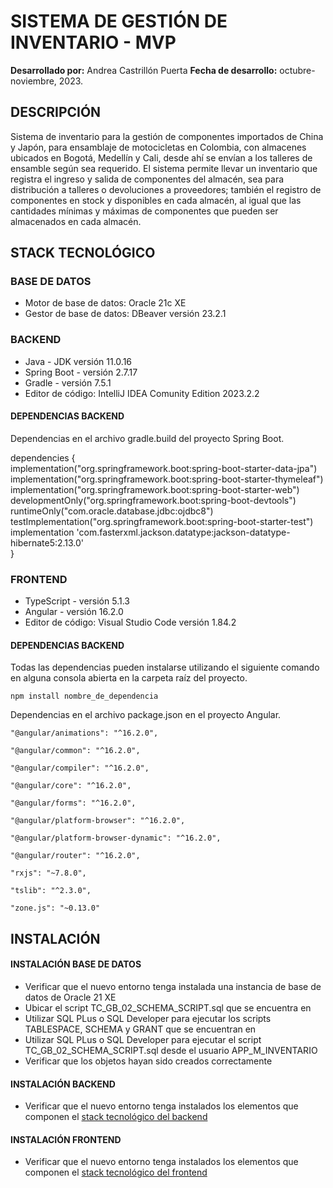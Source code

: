 

# **SISTEMA DE GESTIÓN DE INVENTARIO - MVP**


**Desarrollado por:** Andrea Castrillón Puerta 
**Fecha de desarrollo:** octubre- noviembre, 2023.  

## **DESCRIPCIÓN**

Sistema de inventario para la gestión de componentes importados de China y Japón, para ensamblaje de motocicletas en Colombia, con almacenes ubicados en Bogotá, Medellín y Cali, desde ahí se envían a los talleres de ensamble según sea requerido. El sistema permite llevar un inventario que registra el ingreso y salida de componentes del almacén, sea para distribución a talleres o devoluciones a proveedores; también el registro de componentes en stock y disponibles en cada almacén, al igual que las cantidades mínimas y máximas de componentes que pueden ser almacenados en cada almacén.

## **STACK TECNOLÓGICO**  


### **BASE DE DATOS**

- Motor de base de datos: Oracle 21c XE
- Gestor de base de datos: DBeaver versión 23.2.1

### **BACKEND**

- Java - JDK versión 11.0.16
- Spring Boot - versión 2.7.17
- Gradle - versión 7.5.1
- Editor de código: IntelliJ IDEA Comunity Edition 2023.2.2

#### **DEPENDENCIAS BACKEND**


Dependencias en el archivo gradle.build del proyecto Spring Boot.


dependencies {  
  implementation("org.springframework.boot:spring-boot-starter-data-jpa")  
    implementation("org.springframework.boot:spring-boot-starter-thymeleaf")  
    implementation("org.springframework.boot:spring-boot-starter-web")  
    developmentOnly("org.springframework.boot:spring-boot-devtools")  
    runtimeOnly("com.oracle.database.jdbc:ojdbc8")  
    testImplementation("org.springframework.boot:spring-boot-starter-test")  
    implementation 'com.fasterxml.jackson.datatype:jackson-datatype-hibernate5:2.13.0'  
}  
  

### **FRONTEND**

- TypeScript - versión 5.1.3
- Angular - versión 16.2.0
- Editor de código: Visual Studio Code versión 1.84.2

#### **DEPENDENCIAS BACKEND**

Todas las dependencias pueden instalarse utilizando el siguiente comando en alguna consola abierta en la carpeta raíz del proyecto.  

    npm install nombre_de_dependencia

Dependencias en el archivo package.json en el proyecto Angular.  

    "@angular/animations": "^16.2.0",

	"@angular/common": "^16.2.0",

	"@angular/compiler": "^16.2.0",

	"@angular/core": "^16.2.0",

	"@angular/forms": "^16.2.0",

	"@angular/platform-browser": "^16.2.0",

	"@angular/platform-browser-dynamic": "^16.2.0",

	"@angular/router": "^16.2.0",

	"rxjs": "~7.8.0",

	"tslib": "^2.3.0",

	"zone.js": "~0.13.0"


## **INSTALACIÓN**


#### **INSTALACIÓN BASE DE DATOS**

- Verificar que el nuevo entorno tenga instalada una instancia de base de datos de Oracle 21 XE
- Ubicar el script TC_GB_02_SCHEMA_SCRIPT.sql que se encuentra en  
- Utilizar SQL PLus o SQL Developer para ejecutar los scripts TABLESPACE, SCHEMA y GRANT que se encuentran en 
- Utilizar SQL PLus o SQL Developer para ejecutar el script TC_GB_02_SCHEMA_SCRIPT.sql desde el usuario APP_M_INVENTARIO
- Verificar que los objetos hayan sido creados correctamente


#### **INSTALACIÓN BACKEND**

- Verificar que el nuevo entorno tenga instalados los elementos que componen el [stack tecnológico del backend](#backend)


#### **INSTALACIÓN FRONTEND**

- Verificar que el nuevo entorno tenga instalados los elementos que componen el [stack tecnológico del frontend](#frontend)

